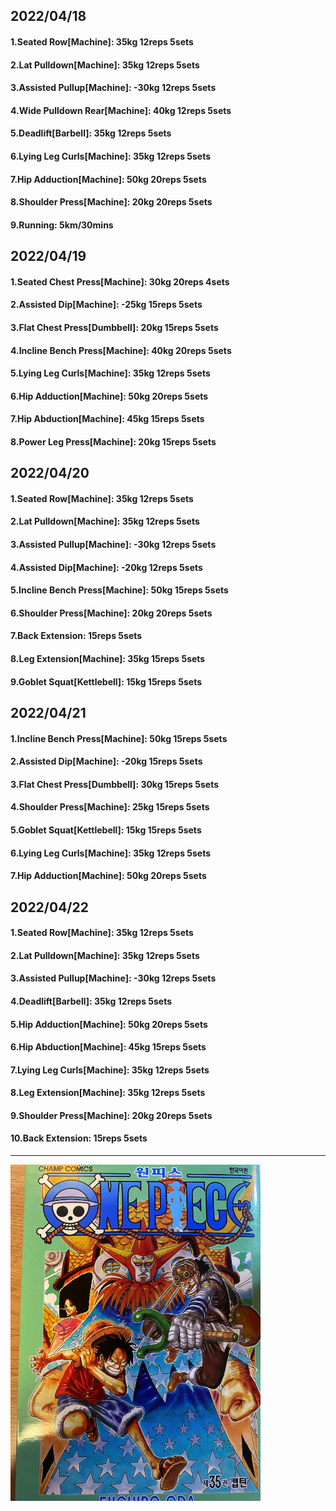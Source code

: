 ## 2022/04/18
#### 1.Seated Row\[Machine]: 35kg 12reps 5sets
#### 2.Lat Pulldown\[Machine\]: 35kg 12reps 5sets
#### 3.Assisted Pullup\[Machine\]: -30kg 12reps 5sets
#### 4.Wide Pulldown Rear\[Machine\]: 40kg 12reps 5sets
#### 5.Deadlift\[Barbell\]: 35kg 12reps 5sets
#### 6.Lying Leg Curls\[Machine\]: 35kg 12reps 5sets
#### 7.Hip Adduction\[Machine\]: 50kg 20reps 5sets
#### 8.Shoulder Press\[Machine\]: 20kg 20reps 5sets
#### 9.Running: 5km/30mins

## 2022/04/19
#### 1.Seated Chest Press\[Machine\]: 30kg 20reps 4sets
#### 2.Assisted Dip\[Machine\]: -25kg 15reps 5sets
#### 3.Flat Chest Press\[Dumbbell\]: 20kg 15reps 5sets
#### 4.Incline Bench Press\[Machine\]: 40kg 20reps 5sets
#### 5.Lying Leg Curls\[Machine\]: 35kg 12reps 5sets
#### 6.Hip Adduction\[Machine\]: 50kg 20reps 5sets
#### 7.Hip Abduction\[Machine\]: 45kg 15reps 5sets
#### 8.Power Leg Press\[Machine\]: 20kg 15reps 5sets

## 2022/04/20
#### 1.Seated Row\[Machine]: 35kg 12reps 5sets
#### 2.Lat Pulldown\[Machine\]: 35kg 12reps 5sets
#### 3.Assisted Pullup\[Machine\]: -30kg 12reps 5sets
#### 4.Assisted Dip\[Machine\]: -20kg 12reps 5sets
#### 5.Incline Bench Press\[Machine\]: 50kg 15reps 5sets
#### 6.Shoulder Press\[Machine\]: 20kg 20reps 5sets
#### 7.Back Extension: 15reps 5sets
#### 8.Leg Extension\[Machine]: 35kg 15reps 5sets
#### 9.Goblet Squat\[Kettlebell\]: 15kg 15reps 5sets

## 2022/04/21
#### 1.Incline Bench Press\[Machine\]: 50kg 15reps 5sets
#### 2.Assisted Dip\[Machine\]: -20kg 15reps 5sets
#### 3.Flat Chest Press\[Dumbbell\]: 30kg 15reps 5sets
#### 4.Shoulder Press\[Machine\]: 25kg 15reps 5sets
#### 5.Goblet Squat\[Kettlebell\]: 15kg 15reps 5sets
#### 6.Lying Leg Curls\[Machine\]: 35kg 12reps 5sets
#### 7.Hip Adduction\[Machine\]: 50kg 20reps 5sets

## 2022/04/22
#### 1.Seated Row\[Machine]: 35kg 12reps 5sets
#### 2.Lat Pulldown\[Machine\]: 35kg 12reps 5sets
#### 3.Assisted Pullup\[Machine\]: -30kg 12reps 5sets
#### 4.Deadlift\[Barbell\]: 35kg 12reps 5sets
#### 5.Hip Adduction\[Machine\]: 50kg 20reps 5sets
#### 6.Hip Abduction\[Machine\]: 45kg 15reps 5sets
#### 7.Lying Leg Curls\[Machine\]: 35kg 12reps 5sets
#### 8.Leg Extension\[Machine]: 35kg 12reps 5sets
#### 9.Shoulder Press\[Machine\]: 20kg 20reps 5sets
#### 10.Back Extension: 15reps 5sets


---

<img src='./_resources/__035.png' width='400px' />

